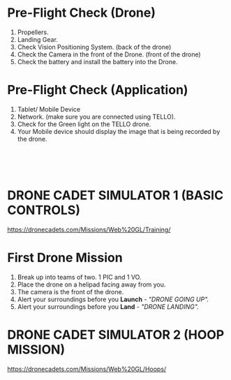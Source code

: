 # Pre-Flight Check (Drone)

1. Propellers.
2. Landing Gear.
3. Check Vision Positioning System. (back of the drone)
4. Check the Camera in the front of the Drone. (front of the drone)
5. Check the battery and install the battery into the Drone.

# Pre-Flight Check (Application)

1. Tablet/ Mobile Device
2. Network. (make sure you are connected using TELLO).
3. Check for the Green light on the TELLO drone.
4. Your Mobile device should display the image that is being recorded by the drone.

<br><br><br>
# DRONE CADET SIMULATOR 1 (BASIC CONTROLS)

https://dronecadets.com/Missions/Web%20GL/Training/


# First Drone Mission
1. Break up into teams of two. 1 PIC and 1 VO.
2. Place the drone on a helipad facing away from you.
3. The camera is the front of the drone.
4. Alert your surroundings before you **Launch** - <em>"DRONE GOING UP".</em>
5. Alert your surroundings before you **Land** - <em>"DRONE LANDING".</em>


# DRONE CADET SIMULATOR 2 (HOOP  MISSION)

https://dronecadets.com/Missions/Web%20GL/Hoops/

